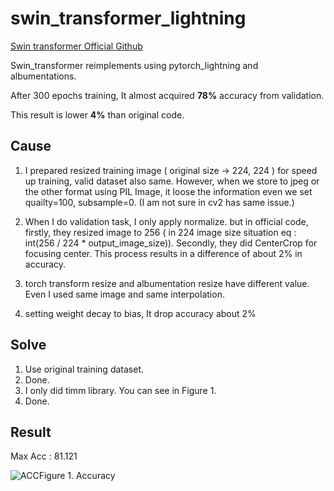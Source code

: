 # swin_transformer_lightning

<a href=https://github.com/microsoft/Swin-Transformer>Swin transformer Official Github</a>

Swin_transformer reimplements using pytorch_lightning and albumentations.

After 300 epochs training, It almost acquired <b>78%</b> accuracy from validation.

This result is lower <b>4%</b> than original code.

## Cause

1. I prepared resized training image ( original size -> 224, 224 ) for speed up training, valid dataset also same.
However, when we store to jpeg or the other format using PIL Image, it loose the information even we set quailty=100, subsample=0.
(I am not sure in cv2 has same issue.)

2. When I do validation task, I only apply normalize. but in official code, firstly, they resized image to 256 ( in 224 image size situation 
eq : int(256 / 224 * output_image_size)). Secondly, they did CenterCrop for focusing center.
This process results in a difference of about 2% in accuracy.

3. torch transform resize and albumentation resize have different value. Even I used same image and same interpolation.

4. setting weight decay to bias, It drop accuracy about 2%

## Solve

1. Use original training dataset.
2. Done.
3. I only did timm library. You can see in Figure 1.
4. Done.

## Result

Max Acc : 81.121

![ACC](https://user-images.githubusercontent.com/26201768/234764443-379fb38d-0bd5-4ef8-ad98-42956afc6a4d.png)Figure 1. Accuracy
